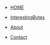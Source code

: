 <!-- docs/_sidebar.md -->


* [HOME](home.md)

* [InterestingBytes](InterestingBytes/whatever.md)


* [About](about.md)

* [Contact](./contact/index)
